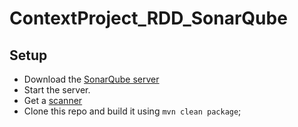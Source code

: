 # ContextProject_RDD_SonarQube

## Setup
- Download the [SonarQube server](http://www.sonarqube.org/downloads/)
- Start the server.
- Get a [scanner](http://docs.sonarqube.org/display/SCAN/Analyzing+with+SonarQube+Scanner)
- Clone this repo and build it using `mvn clean package`;

